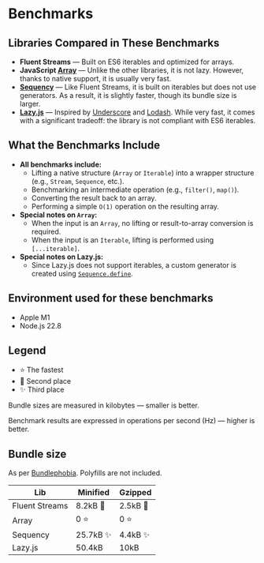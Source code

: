 # Benchmarks

## Libraries Compared in These Benchmarks  

- **Fluent Streams** — Built on ES6 iterables and optimized for arrays.  
- **JavaScript [Array](https://developer.mozilla.org/en-US/docs/Web/JavaScript/Reference/Global_Objects/Array)** — Unlike the other libraries, it is not lazy. However, thanks to native support, it is usually very fast.  
- **[Sequency](https://github.com/winterbe/sequency)** — Like Fluent Streams, it is built on iterables but does not use generators. As a result, it is slightly faster, though its bundle size is larger.  
- **[Lazy.js](https://github.com/dtao/lazy.js)** — Inspired by [Underscore](http://underscorejs.org/) and [Lodash](https://lodash.com/). While very fast, it comes with a significant tradeoff: the library is not compliant with ES6 iterables.  

## What the Benchmarks Include  

- **All benchmarks include:**  
  - Lifting a native structure (`Array` or `Iterable`) into a wrapper structure (e.g., `Stream`, `Sequence`, etc.).
  - Benchmarking an intermediate operation (e.g., `filter()`, `map()`).
  - Converting the result back to an array.
  - Performing a simple `O(1)` operation on the resulting array.
- **Special notes on `Array`:**
  - When the input is an `Array`, no lifting or result-to-array conversion is required.
  - When the input is an `Iterable`, lifting is performed using `[...iterable]`.
- **Special notes on Lazy.js:**
  - Since Lazy.js does not support iterables, a custom generator is created using
    [`Sequence.define`](http://danieltao.com/lazy.js/docs/#Sequence-define).

## Environment used for these benchmarks  

- Apple M1  
- Node.js 22.8  

## Legend  

- ⭐ The fastest
- 🌠 Second place
- ✨ Third place

Bundle sizes are measured in kilobytes — smaller is better.  

Benchmark results are expressed in operations per second (Hz) — higher is better.  

## Bundle size

As per [Bundlephobia](https://bundlephobia.com/). Polyfills are not included.

| Lib | Minified | Gzipped |
|-----|----------|---------|
| Fluent Streams | 8.2kB 🌠 | 2.5kB 🌠 |
| Array | 0 ⭐ | 0 ⭐ |
| Sequency | 25.7kB ✨ | 4.4kB ✨ |
| Lazy.js | 50.4kB | 10kB |

